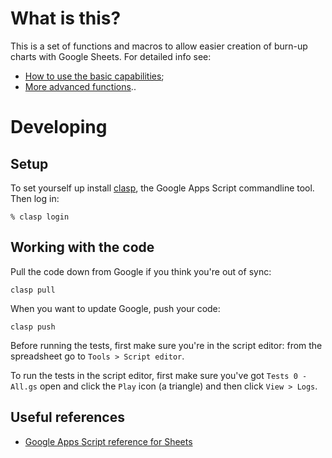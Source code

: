 # What is this?

This is a set of functions and macros to allow easier creation of burn-up charts
with Google Sheets. For detailed info see:

- [How to use the basic capabilities](https://niksilver.com/2015/06/15/easy-burn-up-chart/);
- [More advanced functions](https://niksilver.com/2016/08/02/burn-up-charts-with-google-sheets/)..

# Developing

## Setup

To set yourself up
install [clasp](https://codelabs.developers.google.com/codelabs/clasp/#0),
the Google Apps Script commandline tool. Then log in:

```
% clasp login
```

## Working with the code

Pull the code down from Google if you think you're out of sync:

```
clasp pull
```

When you want to update Google, push your code:

```
clasp push
```

Before running the tests, first make sure you're in the script editor:
from the spreadsheet go to `Tools > Script editor`.

To run the tests in the script editor, first make sure you've got `Tests 0 - All.gs` open
and click the `Play` icon (a triangle) and then click `View > Logs`.

## Useful references

- [Google Apps Script reference for Sheets](https://developers.google.com/apps-script/reference/spreadsheet/)

